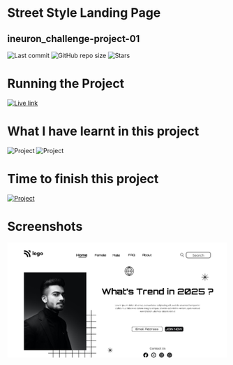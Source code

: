 # Street Style Landing Page
## ineuron_challenge-project-01

![Last commit](https://img.shields.io/github/last-commit/iamkabilash/ineuron_challenge-project-01?style=flat-square)
![GitHub repo size](https://img.shields.io/github/repo-size/iamkabilash/ineuron_challenge-project-01?style=flat-square)
![Stars](https://img.shields.io/github/stars/iamkabilash/ineuron_challenge-project-01?style=social)

# Running the Project
[![Live link](https://img.shields.io/badge/Live%20link-Click%20here-blue?style=for-the-badge&logo=appveyor)](https://62e2bf44e3202000945534f6--imaginative-puffpuff-8c6a89.netlify.app/)

# What I have learnt in this project
![Project](https://img.shields.io/badge/HTML-red?style=for-the-badge&logo=appveyor)
![Project](https://img.shields.io/badge/CSS-blue?style=for-the-badge&logo=appveyor)

# Time to finish this project
[![Project](https://img.shields.io/badge/Time%20to%20finish%20the%20project-2%20Hours%2030%20Minutes-green?style=for-the-badge&logo=appveyor)](#)

# Screenshots
![](./thumbnail.png)